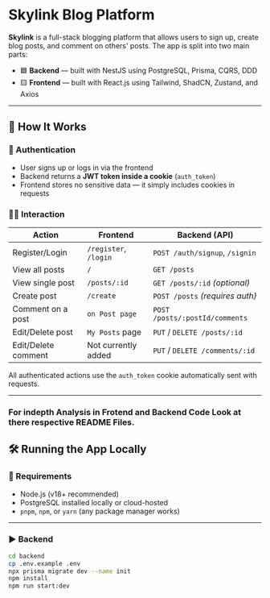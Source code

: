 # Skylink Blog Platform

**Skylink** is a full-stack blogging platform that allows users to sign up, create blog posts, and comment on others' posts. The app is split into two main parts:

- 🟦 **Backend** — built with NestJS using PostgreSQL, Prisma, CQRS, DDD
- 🟨 **Frontend** — built with React.js using Tailwind, ShadCN, Zustand, and Axios

---

## 🚦 How It Works

### 🧠 Authentication

- User signs up or logs in via the frontend
- Backend returns a **JWT token inside a cookie** (`auth_token`)
- Frontend stores no sensitive data — it simply includes cookies in requests

### 🧑‍💻 Interaction

| Action               | Frontend               | Backend (API)                  |
|----------------------|------------------------|-------------------------------|
| Register/Login       | `/register`, `/login` | `POST /auth/signup`, `/signin` |
| View all posts       | `/`                    | `GET /posts`                  |
| View single post     | `/posts/:id`           | `GET /posts/:id` *(optional)* |
| Create post          | `/create`              | `POST /posts` *(requires auth)* |
| Comment on a post    | `on Post page`         | `POST /posts/:postId/comments` |
| Edit/Delete post     | `My Posts` page        | `PUT` / `DELETE /posts/:id`  |
| Edit/Delete comment  | Not currently added    | `PUT` / `DELETE /comments/:id` |

All authenticated actions use the `auth_token` cookie automatically sent with requests.


---

### For indepth Analysis in Frotend and Backend Code Look at there respective README Files.


## 🛠 Running the App Locally

### 🧱 Requirements

- Node.js (v18+ recommended)
- PostgreSQL installed locally or cloud-hosted
- `pnpm`, `npm`, or `yarn` (any package manager works)

---

### ▶️ Backend

```bash
cd backend
cp .env.example .env
npx prisma migrate dev --name init
npm install
npm run start:dev


